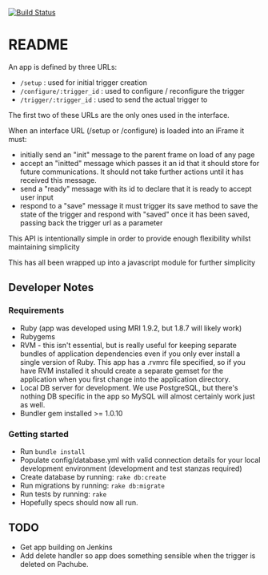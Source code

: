[![Build Status](https://secure.travis-ci.org/pachube/tweettriggers.png)](http://travis-ci.org/pachube/tweettriggers)

# README

An app is defined by three URLs:

 * `/setup`                   :  used for initial trigger creation
 * `/configure/:trigger_id`   :  used to configure / reconfigure the trigger
 * `/trigger/:trigger_id`     :  used to send the actual trigger to

The first two of these URLs are the only ones used in the interface.

When an interface URL (/setup or /configure) is loaded into an iFrame it must:

 * initially send an "init" message to the parent frame on load of any page
 * accept an "initted" message which passes it an id that it should store for future communications. It should not take further actions until it has received this message.
 * send a "ready" message with its id to declare that it is ready to accept user input
 * respond to a "save" message it must trigger its save method to save the state of the trigger and respond with "saved" once it has been saved, passing back the trigger url as a parameter

This API is intentionally simple in order to provide enough flexibility whilst maintaining simplicity

This has all been wrapped up into a javascript module for further simplicity 

## Developer Notes

### Requirements

 * Ruby (app was developed using MRI 1.9.2, but 1.8.7 will likely work)
 * Rubygems
 * RVM - this isn't essential, but is really useful for keeping separate bundles of application dependencies even if you only ever install a single version of Ruby. This app has a .rvmrc file specified, so if you have RVM installed it should create a separate gemset for the application when you first change into the application directory.
 * Local DB server for development. We use PostgreSQL, but there's nothing DB specific in the app so MySQL will almost certainly work just as well.
 * Bundler gem installed >= 1.0.10

### Getting started

 * Run `bundle install`
 * Populate config/database.yml with valid connection details for your local development environment (development and test stanzas required)
 * Create database by running: `rake db:create`
 * Run migrations by running: `rake db:migrate`
 * Run tests by running: `rake`
 * Hopefully specs should now all run.

## TODO

* Get app building on Jenkins
* Add delete handler so app does something sensible when the trigger is deleted on Pachube.
